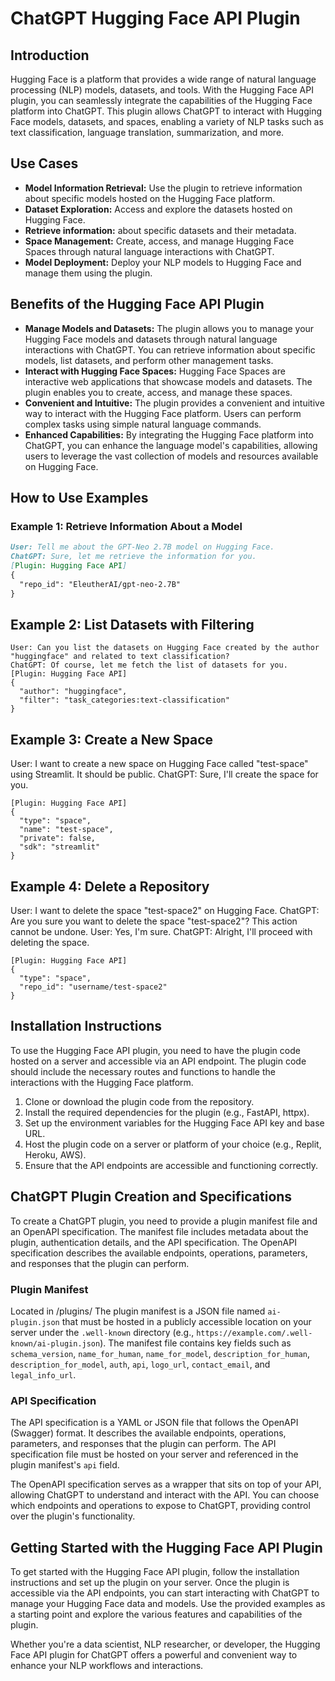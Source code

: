 # ChatGPT Hugging Face API Plugin

## Introduction
Hugging Face is a platform that provides a wide range of natural language processing (NLP) models, datasets, and tools. With the Hugging Face API plugin, you can seamlessly integrate the capabilities of the Hugging Face platform into ChatGPT. This plugin allows ChatGPT to interact with Hugging Face models, datasets, and spaces, enabling a variety of NLP tasks such as text classification, language translation, summarization, and more.

## Use Cases
- **Model Information Retrieval:** Use the plugin to retrieve information about specific models hosted on the Hugging Face platform.
- **Dataset Exploration:** Access and explore the datasets hosted on Hugging Face.
- **Retrieve information:** about specific datasets and their metadata.
- **Space Management:** Create, access, and manage Hugging Face Spaces through natural language interactions with ChatGPT.
- **Model Deployment:** Deploy your NLP models to Hugging Face and manage them using the plugin.

## Benefits of the Hugging Face API Plugin
- **Manage Models and Datasets:** The plugin allows you to manage your Hugging Face models and datasets through natural language interactions with ChatGPT. You can retrieve information about specific models, list datasets, and perform other management tasks.
- **Interact with Hugging Face Spaces:** Hugging Face Spaces are interactive web applications that showcase models and datasets. The plugin enables you to create, access, and manage these spaces.
- **Convenient and Intuitive:** The plugin provides a convenient and intuitive way to interact with the Hugging Face platform. Users can perform complex tasks using simple natural language commands.
- **Enhanced Capabilities:** By integrating the Hugging Face platform into ChatGPT, you can enhance the language model's capabilities, allowing users to leverage the vast collection of models and resources available on Hugging Face.

## How to Use Examples

### Example 1: Retrieve Information About a Model
```markdown
User: Tell me about the GPT-Neo 2.7B model on Hugging Face.
ChatGPT: Sure, let me retrieve the information for you.
[Plugin: Hugging Face API]
{
  "repo_id": "EleutherAI/gpt-neo-2.7B"
}
```

## Example 2: List Datasets with Filtering
```
User: Can you list the datasets on Hugging Face created by the author "huggingface" and related to text classification?
ChatGPT: Of course, let me fetch the list of datasets for you.
[Plugin: Hugging Face API]
{
  "author": "huggingface",
  "filter": "task_categories:text-classification"
}
```
## Example 3: Create a New Space
User: I want to create a new space on Hugging Face called "test-space" using Streamlit. It should be public.
ChatGPT: Sure, I'll create the space for you.
```
[Plugin: Hugging Face API]
{
  "type": "space",
  "name": "test-space",
  "private": false,
  "sdk": "streamlit"
}
```
## Example 4: Delete a Repository
User: I want to delete the space "test-space2" on Hugging Face.
ChatGPT: Are you sure you want to delete the space "test-space2"? This action cannot be undone.
User: Yes, I'm sure.
ChatGPT: Alright, I'll proceed with deleting the space.
```
[Plugin: Hugging Face API]
{
  "type": "space",
  "repo_id": "username/test-space2"
}
```
## Installation Instructions
To use the Hugging Face API plugin, you need to have the plugin code hosted on a server and accessible via an API endpoint. The plugin code should include the necessary routes and functions to handle the interactions with the Hugging Face platform.

1. Clone or download the plugin code from the repository.
2. Install the required dependencies for the plugin (e.g., FastAPI, httpx).
3. Set up the environment variables for the Hugging Face API key and base URL.
4. Host the plugin code on a server or platform of your choice (e.g., Replit, Heroku, AWS).
5. Ensure that the API endpoints are accessible and functioning correctly.

## ChatGPT Plugin Creation and Specifications
To create a ChatGPT plugin, you need to provide a plugin manifest file and an OpenAPI specification. The manifest file includes metadata about the plugin, authentication details, and the API specification. The OpenAPI specification describes the available endpoints, operations, parameters, and responses that the plugin can perform.

### Plugin Manifest
Located in /plugins/ The plugin manifest is a JSON file named `ai-plugin.json` that must be hosted in a publicly accessible location on your server under the `.well-known` directory (e.g., `https://example.com/.well-known/ai-plugin.json`). The manifest file contains key fields such as `schema_version`, `name_for_human`, `name_for_model`, `description_for_human`, `description_for_model`, `auth`, `api`, `logo_url`, `contact_email`, and `legal_info_url`.

### API Specification
The API specification is a YAML or JSON file that follows the OpenAPI (Swagger) format. It describes the available endpoints, operations, parameters, and responses that the plugin can perform. The API specification file must be hosted on your server and referenced in the plugin manifest's `api` field.

The OpenAPI specification serves as a wrapper that sits on top of your API, allowing ChatGPT to understand and interact with the API. You can choose which endpoints and operations to expose to ChatGPT, providing control over the plugin's functionality.

## Getting Started with the Hugging Face API Plugin
To get started with the Hugging Face API plugin, follow the installation instructions and set up the plugin on your server. Once the plugin is accessible via the API endpoints, you can start interacting with ChatGPT to manage your Hugging Face data and models. Use the provided examples as a starting point and explore the various features and capabilities of the plugin.

Whether you're a data scientist, NLP researcher, or developer, the Hugging Face API plugin for ChatGPT offers a powerful and convenient way to enhance your NLP workflows and interactions.
